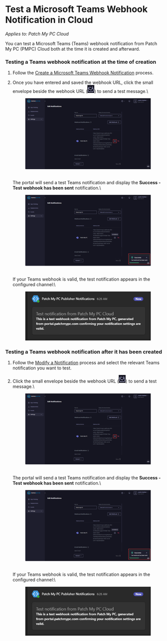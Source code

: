 # Test a Microsoft Teams Webhook Notification in Cloud

_Applies to: Patch My PC Cloud_

You can test a Microsoft Teams (Teams) webhook notification from Patch My PC (PMPC) Cloud both at the time it is created and afterward.

### Testing a Teams webhook notification at the time of creation

1. Follow the [Create a Microsoft Teams Webhook Notification](../create-a-microsoft-teams-webhook-notification-in-cloud.md) process.
2.  Once you have entered and saved the webhook URL, click the small envelope beside the webhook URL (![](<../../../../.gitbook/assets/image (1900).png>)) to send a test message.\


    <figure><img src="../../../../.gitbook/assets/image (1913).png" alt="Clicking the small envelope beside the Webhook URL to send a test message."><figcaption></figcaption></figure>

    \
    The portal will send a test Teams notification and display the **Success - Test webhook has been sent** notification.\


    <figure><img src="../../../../.gitbook/assets/image (1914).png" alt="&#x22;Success - Test webhook has been sent&#x22; notification"><figcaption></figcaption></figure>

    \
    If your Teams webhook is valid, the test notification appears in the configured channel:\


    <figure><img src="../../../../.gitbook/assets/image (1915).png" alt="Test notification"><figcaption></figcaption></figure>

### Testing a Teams webhook notification after it has been created

1. Follow the [Modify a Notification](../modify-a-cloud-notification.md) process and select the relevant Teams notification you want to test.
2.  Click the small envelope beside the webhook URL (![](<../../../../.gitbook/assets/image (1900).png>)) to send a test message.\


    <figure><img src="../../../../.gitbook/assets/image (1913).png" alt="Clicking the small envelope beside the Webhook URL to send a test message."><figcaption></figcaption></figure>

    \
    The portal will send a test Teams notification and display the **Success - Test webhook has been sent** notification.\


    <figure><img src="../../../../.gitbook/assets/image (1914).png" alt="&#x22;Success - Test webhook has been sent&#x22; notification"><figcaption></figcaption></figure>

    \
    If your Teams webhook is valid, the test notification appears in the configured channel:\


    <figure><img src="../../../../.gitbook/assets/image (1915).png" alt="Test notification"><figcaption></figcaption></figure>
